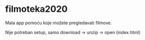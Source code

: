 # filmoteka2020
Mala app pomoću koje možete pregledavati filmove.

Nije potreban setup, samo download -> unzip -> open (index.html)
